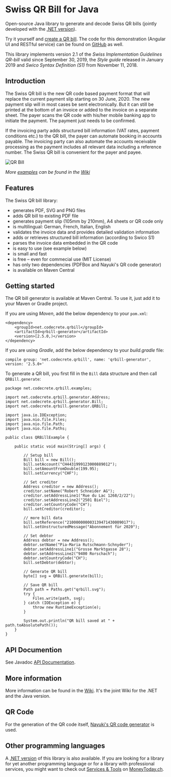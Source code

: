 # Swiss QR Bill for Java

Open-source Java library to generate and decode Swiss QR bills (jointly developed with the [.NET version](https://github.com/manuelbl/SwissQRBill.NET)).

Try it yourself and [create a QR bill](https://www.codecrete.net/qrbill). The code for this demonstration (Angular UI and RESTful service) can be found on [GitHub](https://github.com/manuelbl/SwissQRBillDemo) as well. 

This library implements version 2.1 of the *Swiss Implementation Guidelines QR-bill* valid since September 30, 2019, the *Style guide* released in January 2019 and *Swico Syntax Definition (S1)* from November 11, 2018.

## Introduction

The Swiss QR bill is the new QR code based payment format that will replace the current payment slip starting on 30 June, 2020. The new payment slip will in most cases be sent electronically. But it can still be printed at the bottom of an invoice or added to the invoice on a separate sheet. The payer scans the QR code with his/her mobile banking app to initiate the payment. The payment just needs to be confirmed.

 If the invoicing party adds structured bill information (VAT rates, payment conditions etc.) to the QR bill, the payer can automate booking in accounts payable. The invoicing party can also automate the accounts receivable processing as the payment includes all relevant data including a reference number. The Swiss QR bill is convenient for the payer and payee.

![QR Bill](https://raw.githubusercontent.com/wiki/manuelbl/SwissQRBill/images/qr-invoice-e1.svg?sanitize=true)

*More [examples](https://github.com/manuelbl/SwissQRBill/wiki/Swiss-QR-Invoice-Examples) can be found in the [Wiki](https://github.com/manuelbl/SwissQRBill/wiki)*

## Features

The Swiss QR bill library:

- generates PDF, SVG and PNG files
- adds QR bill to existing PDF file
- generates payment slip (105mm by 210mm), A4 sheets or QR code only
- is multilingual: German, French, Italian, English
- validates the invoice data and provides detailed validation information
- adds or retrieves structured bill information (according to Swico S1)
- parses the invoice data embedded in the QR code
- is easy to use (see example below)
- is small and fast
- is free – even for commecial use (MIT License)
- has only two dependencies (PDFBox and Nayuki's QR code generator)
- is available on Maven Central

## Getting started

The QR bill generator is available at Maven Central. To use it, just add it to your Maven or Gradle project.

If you are using *Maven*, add the below dependency to your `pom.xml`:

    <dependency>
        <groupId>net.codecrete.qrbill</groupId>
        <artifactId>qrbill-generator</artifactId>
        <version>[2.5.0,)</version>
    </dependency>

If you are using *Gradle*, add the below dependency to your *build.gradle* file:

    compile group: 'net.codecrete.qrbill', name: 'qrbill-generator', version: '2.5.0+'

To generate a QR bill, you first fill in the `Bill` data structure and then call `QRBill.generate`:

    package net.codecrete.qrbill.examples;
    
    import net.codecrete.qrbill.generator.Address;
    import net.codecrete.qrbill.generator.Bill;
    import net.codecrete.qrbill.generator.QRBill;
    
    import java.io.IOException;
    import java.nio.file.Files;
    import java.nio.file.Path;
    import java.nio.file.Paths;
    
    public class QRBillExample {
    
        public static void main(String[] args) {
    
            // Setup bill
            Bill bill = new Bill();
            bill.setAccount("CH4431999123000889012");
            bill.setAmountFromDouble(199.95);
            bill.setCurrency("CHF");
    
            // Set creditor
            Address creditor = new Address();
            creditor.setName("Robert Schneider AG");
            creditor.setAddressLine1("Rue du Lac 1268/2/22");
            creditor.setAddressLine2("2501 Biel");
            creditor.setCountryCode("CH");
            bill.setCreditor(creditor);
    
            // more bill data
            bill.setReference("210000000003139471430009017");
            bill.setUnstructuredMessage("Abonnement für 2020");
    
            // Set debtor
            Address debtor = new Address();
            debtor.setName("Pia-Maria Rutschmann-Schnyder");
            debtor.setAddressLine1("Grosse Marktgasse 28");
            debtor.setAddressLine2("9400 Rorschach");
            debtor.setCountryCode("CH");
            bill.setDebtor(debtor);
    
            // Generate QR bill
            byte[] svg = QRBill.generate(bill);
    
            // Save QR bill
            Path path = Paths.get("qrbill.svg");
            try {
                Files.write(path, svg);
            } catch (IOException e) {
                throw new RuntimeException(e);
            }
    
            System.out.println("QR bill saved at " + path.toAbsolutePath());
        }
    }

## API Documention

See Javadoc [API Documentation](https://www.codecrete.net/qrbill-javadoc/).

## More information

More information can be found in the [Wiki](https://github.com/manuelbl/SwissQRBill/wiki). It's the joint Wiki for the .NET and the Java version.

## QR Code

For the generation of the QR code itself, [Nayuki's QR code generator](https://github.com/nayuki/QR-Code-generator) is used.

## Other programming languages

A [.NET version](https://github.com/manuelbl/SwissQRBill.NET) of this library is also available. If you are looking for a library for yet another programming language or for a library with professional services, you might want to check out [Services & Tools](https://www.moneytoday.ch/iso20022/movers-shakers/software-hersteller/services-tools/) on [MoneyToday.ch](https://www.moneytoday.ch).
